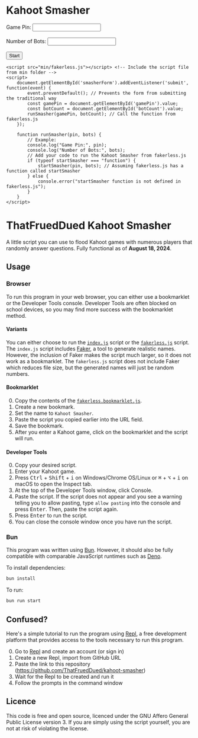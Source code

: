<!DOCTYPE html>
<html lang="en">
<head>
    <meta charset="UTF-8">
    <meta name="viewport" content="width=device-width, initial-scale=1.0">
    <title>Kahoot Smasher</title>
</head>
<body>
    <h1>Kahoot Smasher</h1>
    <form id="smasherForm">
        <label for="gamePin">Game Pin:</label>
        <input type="text" id="gamePin" name="gamePin" required><br><br>
        <label for="botCount">Number of Bots:</label>
        <input type="number" id="botCount" name="botCount" required><br><br>
        <button type="submit">Start</button>
    </form>

    <script src="min/fakerless.js"></script> <!-- Include the script file from min folder -->
    <script>
        document.getElementById('smasherForm').addEventListener('submit', function(event) {
            event.preventDefault(); // Prevents the form from submitting the traditional way
            const gamePin = document.getElementById('gamePin').value;
            const botCount = document.getElementById('botCount').value;
            runSmasher(gamePin, botCount); // Call the function from fakerless.js
        });

        function runSmasher(pin, bots) {
            // Example:
            console.log("Game Pin:", pin);
            console.log("Number of Bots:", bots);
            // Add your code to run the Kahoot Smasher from fakerless.js
            if (typeof startSmasher === "function") {
                startSmasher(pin, bots); // Assuming fakerless.js has a function called startSmasher
            } else {
                console.error("startSmasher function is not defined in fakerless.js");
            }
        }
    </script>
</body>
</html>

# ThatFruedDued Kahoot Smasher






A little script you can use to flood Kahoot games with numerous players that randomly answer questions. Fully functional as of **August 18, 2024**.

## Usage

### Browser

To run this program in your web browser, you can either use a bookmarklet or the Developer Tools console. Developer Tools are often blocked on school devices, so you may find more success with the bookmarklet method.

#### Variants

You can either choose to run the [`index.js`](https://github.com/ThatFruedDued/kahoot-smasher/blob/master/min/index.js) script or the [`fakerless.js`](https://github.com/ThatFruedDued/kahoot-smasher/blob/master/min/fakerless.js) script. The `index.js` script includes [Faker](https://fakerjs.dev/), a tool to generate realistic names. However, the inclusion of Faker makes the script much larger, so it does not work as a bookmarklet. The `fakerless.js` script does not include Faker which reduces file size, but the generated names will just be random numbers.

#### Bookmarklet

0. Copy the contents of the [`fakerless.bookmarklet.js`](https://github.com/ThatFruedDued/kahoot-smasher/blob/master/min/fakerless.bookmarklet.js).
1. Create a new bookmark.
2. Set the name to `Kahoot Smasher`.
3. Paste the script you copied earlier into the URL field.
4. Save the bookmark.
5. After you enter a Kahoot game, click on the bookmarklet and the script will run.

#### Developer Tools

0. Copy your desired script.
1. Enter your Kahoot game.
2. Press <kbd>Ctrl</kbd> + <kbd>Shift</kbd> + <kbd>i</kbd> on Windows/Chrome OS/Linux or <kbd>⌘</kbd> + <kbd>⌥</kbd> + <kbd>i</kbd> on macOS to open the Inspect tab.
3. At the top of the Developer Tools window, click Console.
4. Paste the script. If the script does not appear and you see a warning telling you to allow pasting, type `allow pasting` into the console and press <kbd>Enter</kbd>. Then, paste the script again.
5. Press <kbd>Enter</kbd> to run the script.
6. You can close the console window once you have run the script.

### Bun

This program was written using [Bun](https://bun.sh). However, it should also be fully compatible with comparable JavaScript runtimes such as [Deno](https://deno.land).

To install dependencies:

```bash
bun install
```

To run:

```bash
bun run start
```

## Confused?

Here's a simple tutorial to run the program using [Repl](https://repl.it), a free development platform that provides access to the tools necessary to run this program.

0. Go to [Repl](https://repl.it) and create an account (or sign in)
1. Create a new Repl, import from GitHub URL
2. Paste the link to this repository (https://github.com/ThatFruedDued/kahoot-smasher)
3. Wait for the Repl to be created and run it
4. Follow the prompts in the command window

## Licence

This code is free and open source, licenced under the GNU Affero General Public License version 3. If you are simply using the script yourself, you are not at risk of violating the license.
